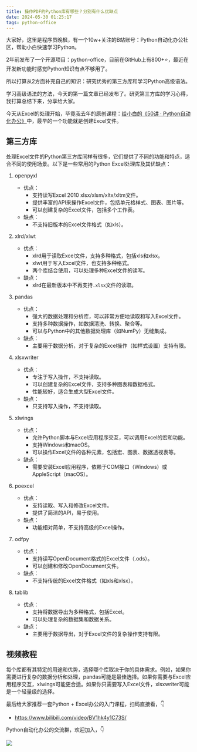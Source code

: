 ```yaml
---
title: 操作PDF的Python库有哪些？分别有什么优缺点
date: 2024-05-30 01:25:17
tags: python-office
---
```



大家好，这里是程序员晚枫，有一个10w+关注的B站账号：Python自动化办公社区，帮助小白快速学习Python。

2年前发布了一个开源项目：python-office，目前在GitHub上有800+⭐，最近在开发新功能时感觉Python知识有点不够用了。

所以打算从2方面补充自己的知识：研究优秀的第三方库和学习Python高级语法。

学习高级语法的方法，今天的第一篇文章已经发布了。研究第三方库的学习心得，我打算总结下来，分享给大家。

今天从Excel的处理开始，毕竟我去年的原创课程：[给小白的《50讲 · Python自动化办公》](https://www.python-office.com/course/50-python-office.html)中，最早的一个功能就是创建Excel文件。

## 第三方库

处理Excel文件的Python第三方库同样有很多，它们提供了不同的功能和特点，适合不同的使用场景。以下是一些常用的Python Excel处理库及其优缺点：

1. openpyxl
   - 优点：
     - 支持读写Excel 2010 xlsx/xlsm/xltx/xltm文件。
     - 提供丰富的API来操作Excel文件，包括单元格样式、图表、图片等。
     - 可以创建复杂的Excel文件，包括多个工作表。
   - 缺点：
     - 不支持旧版本的Excel文件格式（如xls）。

2. xlrd/xlwt
   - 优点：
     - xlrd用于读取Excel文件，支持多种格式，包括xls和xlsx。
     - xlwt用于写入Excel文件，也支持多种格式。
     - 两个库结合使用，可以处理多种Excel文件的读写。
   - 缺点：
     - xlrd在最新版本中不再支持`.xlsx`文件的读取。

3. pandas
   - 优点：
     - 强大的数据处理和分析库，可以非常方便地读取和写入Excel文件。
     - 支持多种数据操作，如数据清洗、转换、聚合等。
     - 可以与Python中的其他数据处理库（如NumPy）无缝集成。
   - 缺点：
     - 主要用于数据分析，对于复杂的Excel操作（如样式设置）支持有限。

4. xlsxwriter
   - 优点：
     - 专注于写入操作，不支持读取。
     - 可以创建复杂的Excel文件，支持多种图表和数据格式。
     - 性能较好，适合生成大型Excel文件。
   - 缺点：
     - 只支持写入操作，不支持读取。

5. xlwings
   - 优点：
     - 允许Python脚本与Excel应用程序交互，可以调用Excel的宏和功能。
     - 支持Windows和macOS。
     - 可以操作Excel文件的各种元素，包括宏、图表、数据透视表等。
   - 缺点：
     - 需要安装Excel应用程序，依赖于COM接口（Windows）或AppleScript（macOS）。

6. poexcel
   - 优点：
     - 支持读取、写入和修改Excel文件。
     - 提供了简洁的API，易于使用。
   - 缺点：
     - 功能相对简单，不支持高级的Excel操作。

7. odfpy
   - 优点：
     - 支持读写OpenDocument格式的Excel文件（.ods）。
     - 可以创建和修改OpenDocument文件。
   - 缺点：
     - 不支持传统的Excel文件格式（如xls和xlsx）。

8. tablib
   - 优点：
     - 支持将数据导出为多种格式，包括Excel。
     - 可以处理复杂的数据集和数据关系。
   - 缺点：
     - 主要用于数据导出，对于Excel文件的复杂操作支持有限。

## 视频教程

每个库都有其特定的用途和优势，选择哪个库取决于你的具体需求。例如，如果你需要进行复杂的数据分析和处理，pandas可能是最佳选择。如果你需要与Excel应用程序交互，xlwings可能更合适。如果你只需要写入Excel文件，xlsxwriter可能是一个轻量级的选择。

最后给大家推荐一套Python + Excel办公的入门课程，扫码直接看，👇

- https://www.bilibili.com/video/BV1hk4y1C73S/

Python自动化办公的交流群，欢迎加入，👇

![](https://cos.python-office.com/group/0816.jpg)
